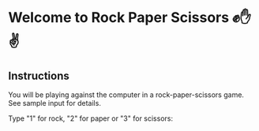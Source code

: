 # Welcome to Rock Paper Scissors ✊✋✌️

## Instructions

You will be playing against the computer in a rock-paper-scissors game. See sample input for details.

Type "1" for rock, "2" for paper or "3" for scissors: 

